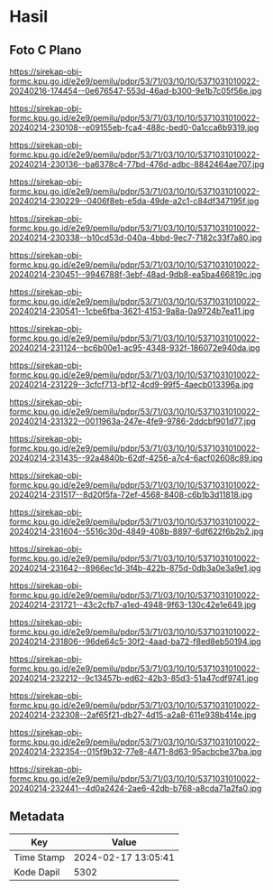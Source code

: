 # Hasil

## Foto C Plano

https://sirekap-obj-formc.kpu.go.id/e2e9/pemilu/pdpr/53/71/03/10/10/5371031010022-20240216-174454--0e676547-553d-46ad-b300-9e1b7c05f56e.jpg

https://sirekap-obj-formc.kpu.go.id/e2e9/pemilu/pdpr/53/71/03/10/10/5371031010022-20240214-230108--e09155eb-fca4-488c-bed0-0a1cca6b9319.jpg

https://sirekap-obj-formc.kpu.go.id/e2e9/pemilu/pdpr/53/71/03/10/10/5371031010022-20240214-230136--ba6378c4-77bd-476d-adbc-8842464ae707.jpg

https://sirekap-obj-formc.kpu.go.id/e2e9/pemilu/pdpr/53/71/03/10/10/5371031010022-20240214-230229--0406f8eb-e5da-49de-a2c1-c84df347195f.jpg

https://sirekap-obj-formc.kpu.go.id/e2e9/pemilu/pdpr/53/71/03/10/10/5371031010022-20240214-230338--b10cd53d-040a-4bbd-9ec7-7182c33f7a80.jpg

https://sirekap-obj-formc.kpu.go.id/e2e9/pemilu/pdpr/53/71/03/10/10/5371031010022-20240214-230451--9946788f-3ebf-48ad-9db8-ea5ba466819c.jpg

https://sirekap-obj-formc.kpu.go.id/e2e9/pemilu/pdpr/53/71/03/10/10/5371031010022-20240214-230541--1cbe6fba-3621-4153-9a8a-0a9724b7ea11.jpg

https://sirekap-obj-formc.kpu.go.id/e2e9/pemilu/pdpr/53/71/03/10/10/5371031010022-20240214-231124--bc6b00e1-ac95-4348-932f-186072e940da.jpg

https://sirekap-obj-formc.kpu.go.id/e2e9/pemilu/pdpr/53/71/03/10/10/5371031010022-20240214-231229--3cfcf713-bf12-4cd9-99f5-4aecb013396a.jpg

https://sirekap-obj-formc.kpu.go.id/e2e9/pemilu/pdpr/53/71/03/10/10/5371031010022-20240214-231322--0011963a-247e-4fe9-9786-2ddcbf901d77.jpg

https://sirekap-obj-formc.kpu.go.id/e2e9/pemilu/pdpr/53/71/03/10/10/5371031010022-20240214-231435--92a4840b-62df-4256-a7c4-6acf02608c89.jpg

https://sirekap-obj-formc.kpu.go.id/e2e9/pemilu/pdpr/53/71/03/10/10/5371031010022-20240214-231517--8d20f5fa-72ef-4568-8408-c6b1b3d11818.jpg

https://sirekap-obj-formc.kpu.go.id/e2e9/pemilu/pdpr/53/71/03/10/10/5371031010022-20240214-231604--5516c30d-4849-408b-8897-6df622f6b2b2.jpg

https://sirekap-obj-formc.kpu.go.id/e2e9/pemilu/pdpr/53/71/03/10/10/5371031010022-20240214-231642--8966ec1d-3f4b-422b-875d-0db3a0e3a9e1.jpg

https://sirekap-obj-formc.kpu.go.id/e2e9/pemilu/pdpr/53/71/03/10/10/5371031010022-20240214-231721--43c2cfb7-a1ed-4948-9f63-130c42e1e649.jpg

https://sirekap-obj-formc.kpu.go.id/e2e9/pemilu/pdpr/53/71/03/10/10/5371031010022-20240214-231806--96de64c5-30f2-4aad-ba72-f8ed8eb50194.jpg

https://sirekap-obj-formc.kpu.go.id/e2e9/pemilu/pdpr/53/71/03/10/10/5371031010022-20240214-232212--9c13457b-ed62-42b3-85d3-51a47cdf9741.jpg

https://sirekap-obj-formc.kpu.go.id/e2e9/pemilu/pdpr/53/71/03/10/10/5371031010022-20240214-232308--2af65f21-db27-4d15-a2a8-611e938b414e.jpg

https://sirekap-obj-formc.kpu.go.id/e2e9/pemilu/pdpr/53/71/03/10/10/5371031010022-20240214-232354--015f9b32-77e8-4471-8d63-95acbcbe37ba.jpg

https://sirekap-obj-formc.kpu.go.id/e2e9/pemilu/pdpr/53/71/03/10/10/5371031010022-20240214-232441--4d0a2424-2ae6-42db-b768-a8cda71a2fa0.jpg


## Metadata

| Key        | Value               |
| ---------- | ------------------- |
| Time Stamp | 2024-02-17 13:05:41 |
| Kode Dapil | 5302                |



